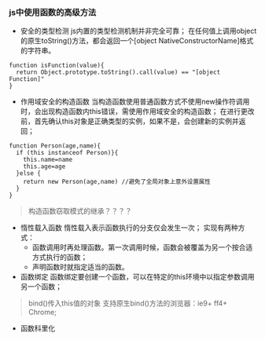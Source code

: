### js中使用函数的高级方法
* 安全的类型检测
js内置的类型检测机制并非完全可靠；
在任何值上调用object的原生toString()方法，都会返回一个[object NativeConstructorName]格式的字符串。
```
function isFunction(value){
  return Object.prototype.toString().call(value) == "[object Function]"
}
```
* 作用域安全的构造函数
当构造函数使用普通函数方式不使用new操作符调用时，会出现构造函数内this错误，需使用作用域安全的构造函数；
在进行更改前，首先确认this对象是正确类型的实例，如果不是，会创建新的实例并返回；
```
function Person(age,name){
  if (this instanceof Person)}{
    this.name=name
    this.age=age
  }else {
    return new Person(age,name) //避免了全局对象上意外设置属性
  }
}
```
>构造函数窃取模式的继承？？？？

* 惰性载入函数
惰性载入表示函数执行的分支仅会发生一次；
实现有两种方式：
  * 函数调用时再处理函数。第一次调用时候，函数会被覆盖为另一个按合适方式执行的函数；
  * 声明函数时就指定适当的函数。
* 函数绑定
函数绑定要创建一个函数，可以在特定的this环境中以指定参数调用另一个函数；
>bind()传入this值的对象
支持原生bind()方法的浏览器：ie9+ ff4+ Chrome;
* 函数科里化

